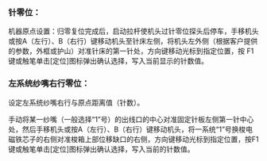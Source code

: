   
    

### 针零位： 

机器原点设置：归零复位完成后，启动拉杆使机头过针零位探头后停车，手移机头或按A（左行）、B（右行）键移动机头至针床左侧，将机头左外侧（根据客户提供的参数，外框或护山）对准针床的第一针处，方向键移动光标到指定位置，按 F1 键或触笔单击\[定位\]图标弹出确认选择，写入当前显示的针数值。

### 

### 

### 

### 

### 

### 

### 

### 

### 

### 

### 

### 

### 

### 

### 

### 

### 

### 

### 

### 

### 

### 

### 

### 

### 

### 

### 

### 

### 

### 

### 

### 

### 

### 

### 

### 

### 左系统纱嘴右行零位：

设定左系统纱嘴右行与原点距离值（针数）。

手动将某一纱嘴（一般选择“1”号）的出线口的中心对准固定针板左侧第一针中心处，然后手移机头或按A（左行）、B（右行）键移动机头，将一系统“1”号换梭电磁铁芯子的右侧对准梭箱上部位移缺口的右侧，方向键移动光标到指定位置，按F1键或触笔单击\[定位\]图标弹出确认选择，写入当前的针数值。

